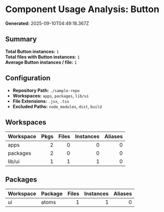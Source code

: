 # Component Usage Analysis: Button

**Generated:** 2025-09-10T04:49:18.367Z

## Summary

**Total Button instances:** `1`  
**Total files with Button instances:** `1`  
**Average Button instances / file:** `1`

## Configuration

- **Repository Path:** `./sample-repo`
- **Workspaces:** `apps`, `packages`, `lib/ui`
- **File Extensions:** `.jsx`, `.tsx`
- **Excluded Paths:** `node_modules`, `dist`, `build`

## Workspaces

| Workspace | Pkgs | Files | Instances | Aliases |
| --------- | ---: | ----: | --------: | ------: |
| apps      |    2 |     0 |         0 |       0 |
| packages  |    2 |     0 |         0 |       0 |
| lib/ui    |    1 |     1 |         1 |       0 |

## Packages

| Workspace | Package | Files | Instances | Aliases |
| --------- | ------- | ----: | --------: | ------: |
| ui        | atoms   |     1 |         1 |       0 |
